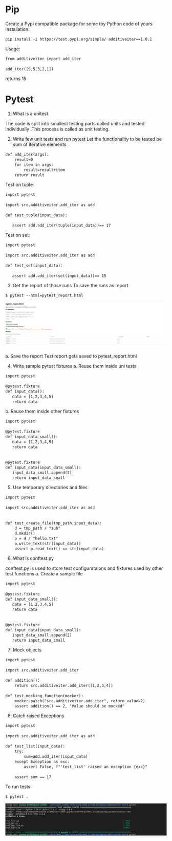 # Pip
Create a Pypi compatible package for some toy Python code of yours
Installation:
```
pip install -i https://test.pypi.org/simple/ additiveiter==1.0.1
```
Usage:
```
from additiveiter import add_iter

add_iter([9,5,3,2,1])
```
returns 15
# Pytest
1. What is a unitest

The code is split into smallest testing parts called units and tested individually .This process is called as unit testing.

2. Write few unit tests and run pytest
Let the functionality to be tested be sum of iterative elements
```
def add_iter(args):
    result=0
    for item in args:
        result=result+item
    return result
```
Test on tuple:
```
import pytest

import src.additiveiter.add_iter as add

def test_tuple(input_data):
        
   assert add.add_iter(tuple(input_data))== 17
```
Test on set:
```
import pytest

import src.additiveiter.add_iter as add

def test_set(input_data):
        
   assert add.add_iter(set(input_data))== 15
```
3. Get the report of those runs
To save the runs as report
```
$ pytest --html=pytest_report.html
```
![pytest_report](https://github.com/yashwanthika/Zoho-internship/blob/main/week_2/images/pytest_report.png)

a. Save the report
Test report gets saved to pytest_report.html

4. Write sample pytest fixtures
a. Reuse them inside uni tests
```
import pytest

@pytest.fixture
def input_data():
   data = [1,2,3,4,5]
   return data

```
b. Reuse them inside other fixtures
```
import pytest

@pytest.fixture
def input_data_small():
   data = [1,2,3,4,5]
   return data


@pytest.fixture
def input_data(input_data_small):
   input_data_small.append(2)
   return input_data_small
```
5. Use temporary directories and files
```
import pytest

import src.additiveiter.add_iter as add


def test_create_file(tmp_path,input_data):
    d = tmp_path / "sub"
    d.mkdir()
    p = d / "hello.txt"
    p.write_text(str(input_data))
    assert p.read_text() == str(input_data)
```
6. What is conftest.py

conftest.py  is used to store test configurataions and fixtures used by other test functions
a. Create a sample file
```
import pytest

@pytest.fixture
def input_data_small():
   data = [1,2,3,4,5]
   return data


@pytest.fixture
def input_data(input_data_small):
   input_data_small.append(2)
   return input_data_small
```

7. Mock objects
```
import pytest

import src.additiveiter.add_iter 

def addition():
    return src.additiveiter.add_iter([1,2,3,4])

def test_mocking_function(mocker):
    mocker.patch("src.additiveiter.add_iter", return_value=2)
    assert addition() == 2, "Value should be mocked"
```

8. Catch raised Exceptions
```
import pytest

import src.additiveiter.add_iter as add

def test_list(input_data):
    try:
        sum=add.add_iter(input_data)
    except Exception as exc:
        assert False, f"'test_list' raised an exception {exc}"

    assert sum == 17
```

To run tests
```
$ pytest .
```
![pytest_example](https://github.com/yashwanthika/Zoho-internship/blob/main/week_2/images/pytest_example.png)
